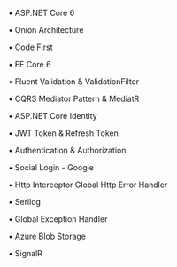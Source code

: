 • ASP.NET Core 6

• Onion Architecture

• Code First

• EF Core 6

• Fluent Validation & ValidationFilter

• CQRS Mediator Pattern & MediatR 

• ASP.NET Core Identity

• JWT Token & Refresh Token

• Authentication & Authorization

• Social Login - Google

• Http Interceptor Global Http Error Handler

• Serilog 

• Global Exception Handler

• Azure Blob Storage

• SignalR
